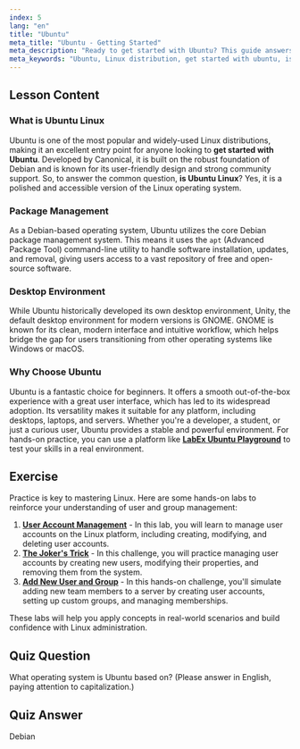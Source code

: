 ```yaml
---
index: 5
lang: "en"
title: "Ubuntu"
meta_title: "Ubuntu - Getting Started"
meta_description: "Ready to get started with Ubuntu? This guide answers 'is Ubuntu Linux' and explains why it's a top choice for beginners, covering its features, Debian base, and uses on desktops and servers. Practice with LabEx Ubuntu labs."
meta_keywords: "Ubuntu, Linux distribution, get started with ubuntu, is ubuntu linux, labex ubuntu, Debian, package management, Linux beginner, Ubuntu tutorial"
---
```


## Lesson Content

### What is Ubuntu Linux

Ubuntu is one of the most popular and widely-used Linux distributions, making it an excellent entry point for anyone looking to **get started with Ubuntu**. Developed by Canonical, it is built on the robust foundation of Debian and is known for its user-friendly design and strong community support. So, to answer the common question, **is Ubuntu Linux**? Yes, it is a polished and accessible version of the Linux operating system.

### Package Management

As a Debian-based operating system, Ubuntu utilizes the core Debian package management system. This means it uses the `apt` (Advanced Package Tool) command-line utility to handle software installation, updates, and removal, giving users access to a vast repository of free and open-source software.

### Desktop Environment

While Ubuntu historically developed its own desktop environment, Unity, the default desktop environment for modern versions is GNOME. GNOME is known for its clean, modern interface and intuitive workflow, which helps bridge the gap for users transitioning from other operating systems like Windows or macOS.

### Why Choose Ubuntu

Ubuntu is a fantastic choice for beginners. It offers a smooth out-of-the-box experience with a great user interface, which has led to its widespread adoption. Its versatility makes it suitable for any platform, including desktops, laptops, and servers. Whether you're a developer, a student, or just a curious user, Ubuntu provides a stable and powerful environment. For hands-on practice, you can use a platform like [**LabEx Ubuntu Playground**](https://labex.io/tutorials/linux-online-linux-terminal-and-playground-372915) to test your skills in a real environment.

## Exercise

Practice is key to mastering Linux. Here are some hands-on labs to reinforce your understanding of user and group management:

1.  **[User Account Management](https://labex.io/labs/linux-user-account-management-49)** - In this lab, you will learn to manage user accounts on the Linux platform, including creating, modifying, and deleting user accounts.
2.  **[The Joker's Trick](https://labex.io/labs/linux-the-joker-s-trick-270247)** - In this challenge, you will practice managing user accounts by creating new users, modifying their properties, and removing them from the system.
3.  **[Add New User and Group](https://labex.io/labs/linux-add-new-user-and-group-17987)** - In this hands-on challenge, you'll simulate adding new team members to a server by creating user accounts, setting up custom groups, and managing memberships.

These labs will help you apply concepts in real-world scenarios and build confidence with Linux administration.

## Quiz Question

What operating system is Ubuntu based on? (Please answer in English, paying attention to capitalization.)

## Quiz Answer

Debian
